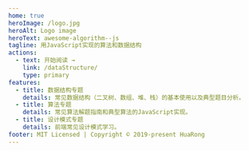 ```yaml
---
home: true
heroImage: /logo.jpg
heroAlt: Logo image
heroText: awesome-algorithm--js
tagline: 用JavaScript实现的算法和数据结构
actions:
  - text: 开始阅读 →
    link: /dataStructure/
    type: primary
features:
  - title: 数据结构专题
    details: 常见数据结构（二叉树、数组、堆、栈）的基本使用以及典型题目分析。
  - title: 算法专题
    details: 常见算法解题指南和典型算法的JavaScript实现。
  - title: 设计模式专题
    details: 前端常见设计模式学习。
footer: MIT Licensed | Copyright © 2019-present HuaRong
---
```


